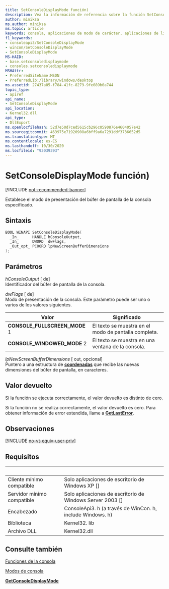 ```yaml
---
title: SetConsoleDisplayMode función)
description: Vea la información de referencia sobre la función SetConsoleDisplayMode, que establece el modo de presentación del búfer de pantalla de la consola especificado.
author: miniksa
ms.author: miniksa
ms.topic: article
keywords: consola, aplicaciones de modo de carácter, aplicaciones de línea de comandos, aplicaciones de terminal, API de consola
f1_keywords:
- consoleapi3/SetConsoleDisplayMode
- wincon/SetConsoleDisplayMode
- SetConsoleDisplayMode
MS-HAID:
- base.setconsoledisplaymode
- consoles.setconsoledisplaymode
MSHAttr:
- PreferredSiteName:MSDN
- PreferredLib:/library/windows/desktop
ms.assetid: 27437a85-f784-41fc-8279-9fe089b0a744
topic_type:
- apiref
api_name:
- SetConsoleDisplayMode
api_location:
- Kernel32.dll
api_type:
- DllExport
ms.openlocfilehash: 52d7e50d7ced5615cb296c0590876e4604057e42
ms.sourcegitcommit: 463975e71920908a6bff9a6a7291ddf3736652d5
ms.translationtype: MT
ms.contentlocale: es-ES
ms.lasthandoff: 10/30/2020
ms.locfileid: "93039393"
---
```

# <a name="setconsoledisplaymode-function"></a>SetConsoleDisplayMode función)

[!INCLUDE [not-recommended-banner](./includes/not-recommended-banner.md)]

Establece el modo de presentación del búfer de pantalla de la consola especificado.

## <a name="syntax"></a>Sintaxis

```C
BOOL WINAPI SetConsoleDisplayMode(
  _In_      HANDLE hConsoleOutput,
  _In_      DWORD  dwFlags,
  _Out_opt_ PCOORD lpNewScreenBufferDimensions
);
```

## <a name="parameters"></a>Parámetros

*hConsoleOutput* \[ de\]  
Identificador del búfer de pantalla de la consola.

*dwFlags* \[ de\]  
Modo de presentación de la consola. Este parámetro puede ser uno o varios de los valores siguientes.

| Valor | Significado |
|-|-|
| **CONSOLE_FULLSCREEN_MODE** 1 | El texto se muestra en el modo de pantalla completa. |
| **CONSOLE_WINDOWED_MODE** 2 | El texto se muestra en una ventana de la consola. |

*lpNewScreenBufferDimensions* \[ out, opcional\]  
Puntero a una estructura de [**coordenadas**](coord-str.md) que recibe las nuevas dimensiones del búfer de pantalla, en caracteres.

## <a name="return-value"></a>Valor devuelto

Si la función se ejecuta correctamente, el valor devuelto es distinto de cero.

Si la función no se realiza correctamente, el valor devuelto es cero. Para obtener información de error extendida, llame a [**GetLastError**](https://msdn.microsoft.com/library/windows/desktop/ms679360).

## <a name="remarks"></a>Observaciones

[!INCLUDE [no-vt-equiv-user-priv](./includes/no-vt-equiv-user-priv.md)]

## <a name="requirements"></a>Requisitos

| &nbsp; | &nbsp; |
|-|-|
| Cliente mínimo compatible | Solo aplicaciones de escritorio de Windows XP \[\] |
| Servidor mínimo compatible | Solo aplicaciones de escritorio de Windows Server 2003 \[\] |
| Encabezado | ConsoleApi3. h (a través de WinCon. h, include Windows. h) |
| Biblioteca | Kernel32. lib |
| Archivo DLL | Kernel32.dll |

## <a name="see-also"></a>Consulte también

[Funciones de la consola](console-functions.md)

[Modos de consola](console-modes.md)

[**GetConsoleDisplayMode**](getconsoledisplaymode.md)
